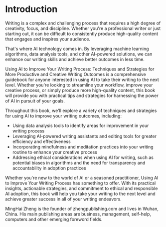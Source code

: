 # Introduction

Writing is a complex and challenging process that requires a high degree of creativity, focus, and discipline. Whether you're a professional writer or just starting out, it can be difficult to consistently produce high-quality content that engages and inspires your audience.

That's where AI technology comes in. By leveraging machine learning algorithms, data analysis tools, and other AI-powered solutions, we can enhance our writing skills and achieve better outcomes in less time.

Using AI to Improve Your Writing Process: Techniques and Strategies for More Productive and Creative Writing Outcomes is a comprehensive guidebook for anyone interested in using AI to take their writing to the next level. Whether you're looking to streamline your workflow, improve your creative process, or simply produce more high-quality content, this book will provide you with practical tips and strategies for harnessing the power of AI in pursuit of your goals.

Throughout this book, we'll explore a variety of techniques and strategies for using AI to improve your writing outcomes, including:

* Using data analysis tools to identify areas for improvement in your writing process
* Leveraging AI-powered writing assistants and editing tools for greater efficiency and effectiveness
* Incorporating mindfulness and meditation practices into your writing routine to enhance your creative process
* Addressing ethical considerations when using AI for writing, such as potential biases in algorithms and the need for transparency and accountability in adoption practices

Whether you're new to the world of AI or a seasoned practitioner, Using AI to Improve Your Writing Process has something to offer. With its practical insights, actionable strategies, and commitment to ethical and responsible AI adoption, this book will help you take your writing to the next level and achieve greater success in all of your writing endeavors.

MingHai Zheng is the founder of zhengpublishing.com and lives in Wuhan, China. His main publishing areas are business, management, self-help, computers and other emerging foreword fields.
